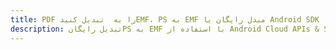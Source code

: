 ---title: PDF را به  تبدیل کنیدEMF، PS به EMF مبدل رایگان یا Android SDKdescription: تبدیل رایگانPS به EMF با استفاده از Android Cloud APIs & SDK همچنین اسناد PDF را در Cloud ایجاد، ویرایش و رندر کنید.---